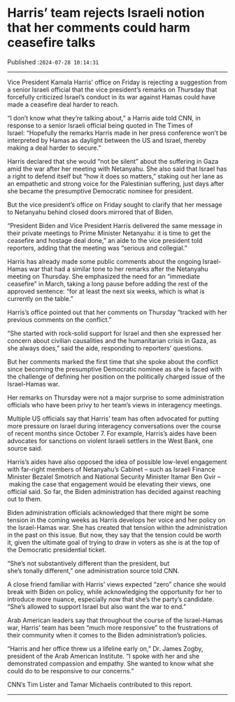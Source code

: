 # Harris’ team rejects Israeli notion that her comments could harm ceasefire talks

Published :`2024-07-28 10:14:31`

---

Vice President Kamala Harris’ office on Friday is rejecting a suggestion from a senior Israeli official that the vice president’s remarks on Thursday that forcefully criticized Israel’s conduct in its war against Hamas could have made a ceasefire deal harder to reach.

“I don’t know what they’re talking about,” a Harris aide told CNN, in response to a senior Israeli official being quoted in The Times of Israel: “Hopefully the remarks Harris made in her press conference won’t be interpreted by Hamas as daylight between the US and Israel, thereby making a deal harder to secure.”

Harris declared that she would “not be silent” about the suffering in Gaza amid the war after her meeting with Netanyahu. She also said that Israel has a right to defend itself but “how it does so matters,” staking out her lane as an empathetic and strong voice for the Palestinian suffering, just days after she became the presumptive Democratic nominee for president.

But the vice president’s office on Friday sought to clarify that her message to Netanyahu behind closed doors mirrored that of Biden.

“President Biden and Vice President Harris delivered the same message in their private meetings to Prime Minister Netanyahu: it is time to get the ceasefire and hostage deal done,” an aide to the vice president told reporters, adding that the meeting was “serious and collegial.”

Harris has already made some public comments about the ongoing Israel-Hamas war that had a similar tone to her remarks after the Netanyahu meeting on Thursday. She emphasized the need for an “immediate ceasefire” in March, taking a long pause before adding the rest of the approved sentence: “for at least the next six weeks, which is what is currently on the table.”

Harris’s office pointed out that her comments on Thursday “tracked with her previous comments on the conflict.”

“She started with rock-solid support for Israel and then she expressed her concern about civilian causalities and the humanitarian crisis in Gaza, as she always does,” said the aide, responding to reporters’ questions.

But her comments marked the first time that she spoke about the conflict since becoming the presumptive Democratic nominee as she is faced with the challenge of defining her position on the politically charged issue of the Israel-Hamas war.

Her remarks on Thursday were not a major surprise to some administration officials who have been privy to her team’s views in interagency meetings.

Multiple US officials say that Harris’ team has often advocated for putting more pressure on Israel during interagency conversations over the course of recent months since October 7. For example, Harris’s aides have been advocates for sanctions on violent Israeli settlers in the West Bank, one source said.

Harris’s aides have also opposed the idea of possible low-level engagement with far-right members of Netanyahu’s Cabinet – such as Israeli Finance Minister Bezalel Smotrich and National Security Minister Itamar Ben Gvir – making the case that engagement would be elevating their views, one official said. So far, the Biden administration has decided against reaching out to them.

Biden administration officials acknowledged that there might be some tension in the coming weeks as Harris develops her voice and her policy on the Israel-Hamas war. She has created that tension within the administration in the past on this issue. But now, they say that the tension could be worth it, given the ultimate goal of trying to draw in voters as she is at the top of the Democratic presidential ticket.

“She’s not substantively different than the president, but she’s tonally different,” one administration source told CNN.

A close friend familiar with Harris’ views expected “zero” chance she would break with Biden on policy, while acknowledging the opportunity for her to introduce more nuance, especially now that she’s the party’s candidate. “She’s allowed to support Israel but also want the war to end.”

Arab American leaders say that throughout the course of the Israel-Hamas war, Harris’ team has been “much more responsive” to the frustrations of their community when it comes to the Biden administration’s policies.

“Harris and her office threw us a lifeline early on,” Dr. James Zogby, president of the Arab American Institute. “I spoke with her and she demonstrated compassion and empathy. She wanted to know what she could do to be responsive to our concerns.”

CNN’s Tim Lister and Tamar Michaelis contributed to this report.

---

